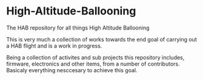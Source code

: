 # High-Altitude-Ballooning
The HAB repository for all things High Altitude Ballooning

This is very much a collection of works towards the end goal of carrying out a HAB flight and is a work in progress.

Being a collection of activites and sub projects this repository includes, firmware, electronics and other items, from a number of contributors. Basicaly everything nesccesary to achieve this goal.
